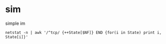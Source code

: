 # sim
simple im

```text
netstat -n | awk '/^tcp/ {++State[$NF]} END {for(i in State) print i, State[i]}'
```